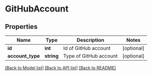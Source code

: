 # GitHubAccount

## Properties
Name | Type | Description | Notes
------------ | ------------- | ------------- | -------------
**id** | **int** | Id of GitHub account | [optional] 
**account_type** | **string** | Type of GitHub account | [optional] 

[[Back to Model list]](../README.md#documentation-for-models) [[Back to API list]](../README.md#documentation-for-api-endpoints) [[Back to README]](../README.md)


